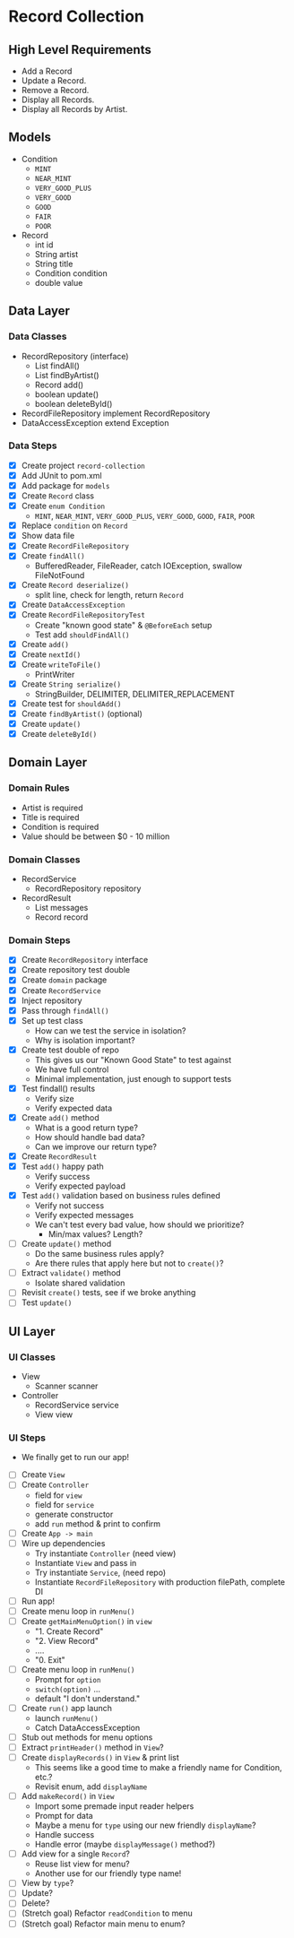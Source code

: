 # Record Collection

## High Level Requirements

* Add a Record
* Update a Record.
* Remove a Record.
* Display all Records.
* Display all Records by Artist.

## Models

* Condition
  * `MINT`
  * `NEAR_MINT`
  * `VERY_GOOD_PLUS`
  * `VERY_GOOD`
  * `GOOD`
  * `FAIR`
  * `POOR`
* Record
  * int id
  * String artist
  * String title
  * Condition condition
  * double value

## Data Layer

### Data Classes

* RecordRepository (interface)
  * List findAll()
  * List findByArtist()
  * Record add()
  * boolean update()
  * boolean deleteById()
* RecordFileRepository implement RecordRepository
* DataAccessException extend Exception

### Data Steps

* [X] Create project `record-collection`
* [X] Add JUnit to pom.xml
* [X] Add package for `models`
* [X] Create `Record` class
* [X] Create `enum Condition`
  * `MINT`, `NEAR_MINT`, `VERY_GOOD_PLUS`, `VERY_GOOD`, `GOOD`, `FAIR`, `POOR`
* [X] Replace `condition` on `Record`
* [X] Show data file
* [X] Create `RecordFileRepository`
* [X] Create `findAll()`
  * BufferedReader, FileReader, catch IOException, swallow FileNotFound
* [X] Create `Record deserialize()`
  * split line, check for length, return `Record`
* [X] Create `DataAccessException`
* [X] Create `RecordFileRepositoryTest`
  * Create "known good state" & `@BeforeEach` setup
  * Test add `shouldFindAll()`
* [X] Create `add()`
* [X] Create `nextId()`
* [X] Create `writeToFile()`
  * PrintWriter
* [X] Create `String serialize()`
  * StringBuilder, DELIMITER, DELIMITER_REPLACEMENT
* [X] Create test for `shouldAdd()`
* [X] Create `findByArtist()` (optional)
* [X] Create `update()`
* [X] Create `deleteById()`

## Domain Layer

### Domain Rules

* Artist is required
* Title is required
* Condition is required
* Value should be between $0 - 10 million

### Domain Classes

* RecordService
  * RecordRepository repository
* RecordResult
  * List messages
  * Record record

### Domain Steps

* [X] Create `RecordRepository` interface
* [X] Create repository test double
* [X] Create `domain` package
* [X] Create `RecordService`
* [X] Inject repository
* [X] Pass through `findAll()`
* [X] Set up test class
  * How can we test the service in isolation?
  * Why is isolation important?
* [X] Create test double of repo
  * This gives us our "Known Good State" to test against
  * We have full control
  * Minimal implementation, just enough to support tests
* [X] Test findall() results
  * Verify size
  * Verify expected data
* [X] Create `add()` method
  * What is a good return type?
  * How should handle bad data?
  * Can we improve our return type?
* [X] Create `RecordResult`
* [X] Test `add()` happy path
  * Verify success
  * Verify expected payload
* [X] Test `add()` validation based on business rules defined
  * Verify not success
  * Verify expected messages
  * We can't test every bad value, how should we prioritize?
    * Min/max values? Length?
* [ ] Create `update()` method
  * Do the same business rules apply?
  * Are there rules that apply here but not to `create()`?
* [ ] Extract `validate()` method
  * Isolate shared validation
* [ ] Revisit `create()` tests, see if we broke anything
* [ ] Test `update()`

## UI Layer

### UI Classes

* View
  * Scanner scanner
* Controller
  * RecordService service
  * View view

### UI Steps

* We finally get to run our app!
* [ ] Create `View`
* [ ] Create `Controller`
  * field for `view`
  * field for `service`
  * generate constructor
  * add `run` method & print to confirm
* [ ] Create `App -> main`
* [ ] Wire up dependencies
  * Try instantiate `Controller` (need view)
  * Instantiate `View` and pass in
  * Try instantiate `Service`, (need repo)
  * Instantiate `RecordFileRepository` with production filePath, complete DI
* [ ] Run app!
* [ ] Create menu loop in `runMenu()`
* [ ] Create `getMainMenuOption()` in `view`
  * "1. Create Record"
  * "2. View Record"
  * ....
  * "0. Exit"
* [ ] Create menu loop in `runMenu()`
  * Prompt for `option`
  * `switch(option)` ...
  * default "I don't understand."
* [ ] Create `run()` app launch
  * launch `runMenu()`
  * Catch DataAccessException
* [ ] Stub out methods for menu options
* [ ] Extract `printHeader()` method in `View`?
* [ ] Create `displayRecords()` in `View` & print list
  * This seems like a good time to make a friendly name for Condition, etc.?
  * Revisit enum, add `displayName`
* [ ] Add `makeRecord()` in `View`
  * Import some premade input reader helpers
  * Prompt for data
  * Maybe a menu for `type` using our new friendly `displayName`?
  * Handle success
  * Handle error (maybe `displayMessage()` method?)
* [ ] Add view for a single `Record`?
  * Reuse list view for menu?
  * Another use for our friendly type name!
* [ ] View by `type`?
* [ ] Update?
* [ ] Delete?
* [ ] (Stretch goal) Refactor `readCondition` to menu
* [ ] (Stretch goal) Refactor main menu to enum?
